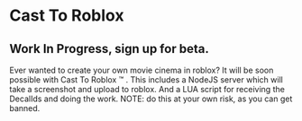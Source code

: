 <h1>Cast To Roblox</h1>
<h2>Work In Progress, sign up for beta.
</h2>
<p>Ever wanted to create your own movie cinema in roblox? It will be soon possible with Cast To Roblox ™️ . This includes a NodeJS server which will take a screenshot and upload to roblox. And a LUA script for receiving the DecalIds and doing the work. NOTE: do this at your own risk, as you can get banned.</p>
